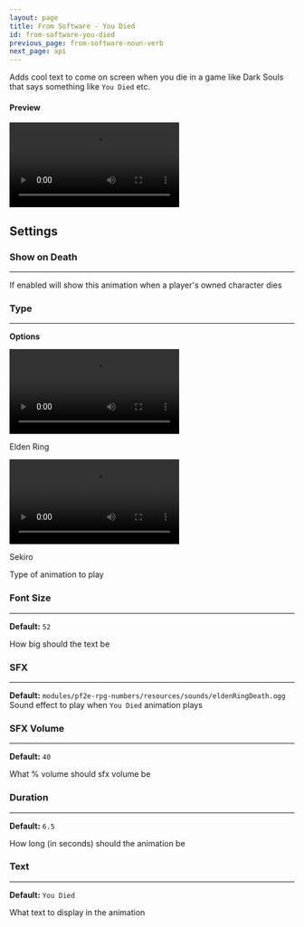 ```yaml
---
layout: page
title: From Software - You Died
id: from-software-you-died
previous_page: from-software-noun-verb
next_page: api
---
```


Adds cool text to come on screen when you die in a game like Dark Souls that says something like `You Died` etc.

#### Preview

<video controls>
  <source src="/docs/videos/from-software-you-died-elden-ring.mp4" type="video/mp4">
</video>

## Settings

### Show on Death

---

If enabled will show this animation when a player's owned character dies

### Type

---

**Options**

<div class="video-container">
  <div class="video-column">
    <video controls>
      <source src="/docs/videos/from-software-you-died-elden-ring.mp4" type="video/mp4">
    </video>
    <p class="caption">Elden Ring</p>
  </div>
  <div class="video-column">
    <video controls>
      <source src="/docs/videos/from-software-you-died-sekiro.mp4" type="video/mp4">
    </video>
    <p class="caption">Sekiro</p>
  </div>
  <div class="video-column">
  </div>
</div>

Type of animation to play

### Font Size

---

**Default:** `52`

How big should the text be

### SFX

---

**Default:** `modules/pf2e-rpg-numbers/resources/sounds/eldenRingDeath.ogg`
Sound effect to play when `You Died` animation plays

### SFX Volume

---

**Default:** `40`

What % volume should sfx volume be

### Duration

---

**Default:** `6.5`

How long (in seconds) should the animation be

### Text

---

**Default:** `You Died`

What text to display in the animation
